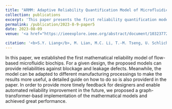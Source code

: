 ```yaml
---
title: "ARMM: Adaptive Reliability Quantification Model of Microfluidic Designs and Its Graph-Transformer-Based Implementation"
collection: publications
excerpt: 'This paper presents the first reliability quantification model of flow-based microfluidic biochips, and is adaptive to different manufacturing processings. To provide more timely feedback for designers and enable more efficent reliability improvements, a graph-transformer-based implementation was also proposed.'
permalink: /publication/2023-8-9-paper5
date: 2023-08-09
venue: '<a href="https://ieeexplore.ieee.org/abstract/document/10323772">Get the paper</a> The 42nd IEEE/ACM International Conference on Computer-Aided Design (ICCAD)'

citation: '<b>S.Y. Liang</b>, M. Lian, M.C. Li, T.-M. Tseng, U. Schlichtmann, T.-Y. Ho, "ARMM: Adaptive Reliability Quantification Model of Microfluidic Designs and Its Graph-Transformer-Based Implementation," The 42nd IEEE/ACM International Conference on Computer-Aided Design (ICCAD), 2023.'
---
```


In this paper, we established the first mathematical reliability model of flow-based microfluidic biochips. For a given design, the proposed models can provide reliabilities against blockage and leakage defects. Meanwhile, the model can be adapted to different manufacturing processings to make the results more useful, a detailed guide on how to do so is also providerd in the paper. In order to provide more timely feedback for designers and enable automated reliability improvement in the future, we proposed a graph-transformer-basd implementation of the mathermatical models and achieved great performance. 
